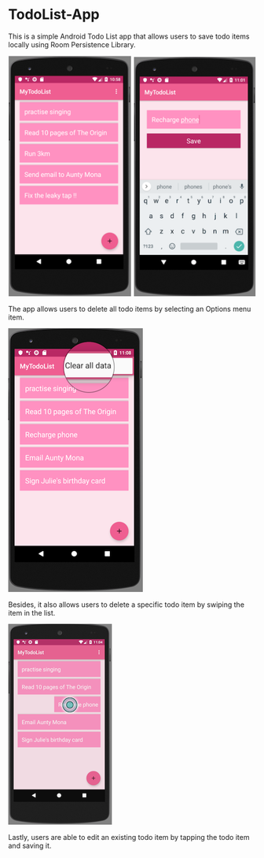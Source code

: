 # TodoList-App

This is a simple Android Todo List app that allows users to save todo items locally using Room Persistence Library.
<p><img src="https://github.com/Elenaires/TodoList-App/blob/master/images/AddItem.png"/></p>

The app allows users to delete all todo items by selecting an Options menu item.
<p><img src="https://github.com/Elenaires/TodoList-App/blob/master/images/DeleteAll.png"/></p>

Besides, it also allows users to delete a specific todo item by swiping the item in the list.
<p><img src="https://github.com/Elenaires/TodoList-App/blob/master/images/DeleteSingle.png"/></p>

Lastly, users are able to edit an existing todo item by tapping the todo item and saving it.

